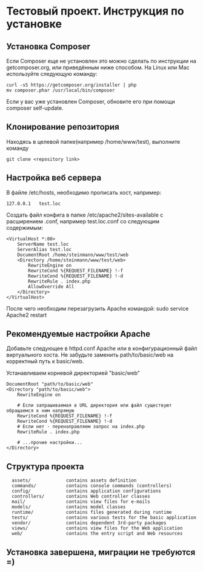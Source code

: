 Тестовый проект. Инструкция по установке
========================================

Установка Composer
------------------
Если Composer еще не установлен это можно сделать по инструкции на getcomposer.org, или приведённым ниже способом. 
На Linux или Mac используйте следующую команду:

    curl -sS https://getcomposer.org/installer | php
    mv composer.phar /usr/local/bin/composer

Если у вас уже установлен Composer, обновите его при помощи composer self-update.

Клонирование репозитория
------------------------
Находясь в целевой папке(например /home/www/test), выполните команду 
     
    git clone <repository link>

Настройка веб сервера
---------------------
В файле /etc/hosts, необходимо прописать хост, например:

    127.0.0.1	test.loc
 
Создать файл конфига в папке /etc/apache2/sites-available с расширением .conf, например test.loc.conf со следующим 
содержимым:


    <VirtualHost *:80>
        ServerName test.loc
        ServerAlias test.loc
        DocumentRoot /home/steinmann/www/test/web
        <Directory /home/steinmann/www/test/web>
            RewriteEngine on
            RewriteCond %{REQUEST_FILENAME} !-f
            RewriteCond %{REQUEST_FILENAME} !-d    
            RewriteRule . index.php
            AllowOverride All
        </Directory>
    </VirtualHost>


После чего необходим перезагрузить Apache командой:
sudo service Apache2 restart
 
Рекомендуемые настройки Apache
------------------------------
Добавьте следующее в httpd.conf Apache или в конфигурационный файл виртуального хоста. Не забудьте 
заменить path/to/basic/web на корректный путь к basic/web.

Устанавливаем корневой директорией "basic/web"

    DocumentRoot "path/to/basic/web"
    <Directory "path/to/basic/web">
        RewriteEngine on

        # Если запрашиваемая в URL директория или файл существуют обращаемся к ним напрямую
        RewriteCond %{REQUEST_FILENAME} !-f
        RewriteCond %{REQUEST_FILENAME} !-d
        # Если нет - перенаправляем запрос на index.php
        RewriteRule . index.php
    
        # ...прочие настройки...
    </Directory>


Структура проекта
-----------------

      assets/             contains assets definition
      commands/           contains console commands (controllers)
      config/             contains application configurations
      controllers/        contains Web controller classes
      mail/               contains view files for e-mails
      models/             contains model classes
      runtime/            contains files generated during runtime
      tests/              contains various tests for the basic application
      vendor/             contains dependent 3rd-party packages
      views/              contains view files for the Web application
      web/                contains the entry script and Web resources

Установка завершена, миграции не требуются =)
--------------------------------------------
